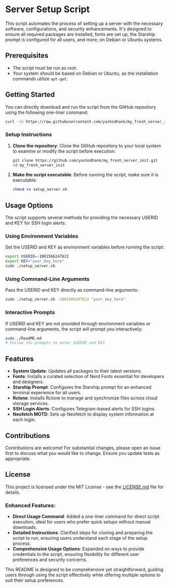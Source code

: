 # Server Setup Script

This script automates the process of setting up a server with the necessary software, configurations, and security enhancements. It's designed to ensure all required packages are installed, fonts are set up, the Starship prompt is configured for all users, and more, on Debian or Ubuntu systems.

## Prerequisites

- The script must be run as root.
- Your system should be based on Debian or Ubuntu, as the installation commands utilize `apt-get`.

## Getting Started

You can directly download and run the script from the GitHub repository using the following one-liner command:

```bash
curl -sS https://raw.githubusercontent.com/yashodhank/my_fresh_server_init/main/setup_server.sh | sudo bash -s -- -1001566247622 "your_key_here"
```

### Setup Instructions

1. **Clone the repository**:
   Clone the GitHub repository to your local system to examine or modify the script before execution:

   ```bash
   git clone https://github.com/yashodhank/my_fresh_server_init.git
   cd my_fresh_server_init
   ```

2. **Make the script executable**:
   Before running the script, make sure it is executable:

   ```bash
   chmod +x setup_server.sh
   ```

## Usage Options

The script supports several methods for providing the necessary USERID and KEY for SSH login alerts:

### Using Environment Variables

Set the USERID and KEY as environment variables before running the script:

```bash
export USERID=-1001566247622
export KEY="your_key_here"
sudo ./setup_server.sh
```

### Using Command-Line Arguments

Pass the USERID and KEY directly as command-line arguments:

```bash
sudo ./setup_server.sh -1001566247622 "your_key_here"
```

### Interactive Prompts

If USERID and KEY are not provided through environment variables or command-line arguments, the script will prompt you interactively:

```bash
sudo ./ReadME.md
# Follow the prompts to enter USERID and KEY
```

## Features

- **System Update**: Updates all packages to their latest versions.
- **Fonts**: Installs a curated selection of Nerd Fonts essential for developers and designers.
- **Starship Prompt**: Configures the Starship prompt for an enhanced terminal experience for all users.
- **Rclone**: Installs Rclone to manage and synchronize files across cloud storage services.
- **SSH Login Alerts**: Configures Telegram-based alerts for SSH logins.
- **Neofetch MOTD**: Sets up Neofetch to display system information at each login.

## Contributions

Contributions are welcome! For substantial changes, please open an issue first to discuss what you would like to change. Ensure you update tests as appropriate.

## License

This project is licensed under the MIT License - see the [LICENSE.md](LICENSE) file for details.

### Enhanced Features:
- **Direct Usage Command**: Added a one-liner command for direct script execution, ideal for users who prefer quick setups without manual downloads.
- **Detailed Instructions**: Clarified steps for cloning and preparing the script to run, ensuring users understand each stage of the setup process.
- **Comprehensive Usage Options**: Expanded on ways to provide credentials to the script, ensuring flexibility for different user preferences and security concerns.

This README is designed to be comprehensive yet straightforward, guiding users through using the script effectively while offering multiple options to suit their setup preferences.
